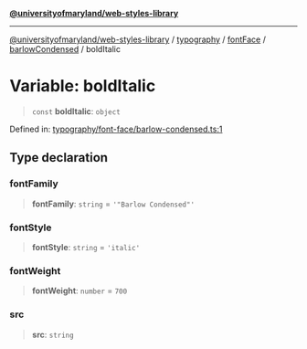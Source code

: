 [**@universityofmaryland/web-styles-library**](../../../../../../README.md)

***

[@universityofmaryland/web-styles-library](../../../../../../README.md) / [typography](../../../../../README.md) / [fontFace](../../../README.md) / [barlowCondensed](../README.md) / boldItalic

# Variable: boldItalic

> `const` **boldItalic**: `object`

Defined in: [typography/font-face/barlow-condensed.ts:1](https://github.com/UMD-Digital/design-system/blob/7fa144f196ef5f0ef2b372670136735f5a5c9236/packages/styles/source/typography/font-face/barlow-condensed.ts#L1)

## Type declaration

### fontFamily

> **fontFamily**: `string` = `'"Barlow Condensed"'`

### fontStyle

> **fontStyle**: `string` = `'italic'`

### fontWeight

> **fontWeight**: `number` = `700`

### src

> **src**: `string`
